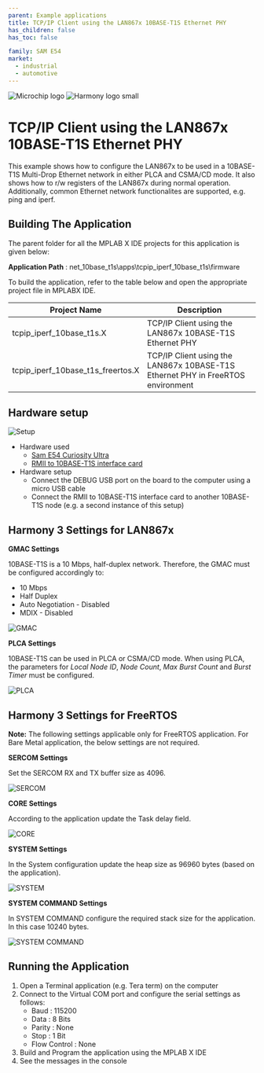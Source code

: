 ```yaml
---
parent: Example applications
title: TCP/IP Client using the LAN867x 10BASE-T1S Ethernet PHY
has_children: false
has_toc: false

family: SAM E54
market:
  - industrial
  - automotive
---
```


![Microchip logo](https://raw.githubusercontent.com/wiki/Microchip-MPLAB-Harmony/Microchip-MPLAB-Harmony.github.io/images/microchip_logo.png)
![Harmony logo small](https://raw.githubusercontent.com/wiki/Microchip-MPLAB-Harmony/Microchip-MPLAB-Harmony.github.io/images/microchip_mplab_harmony_logo_small.png)

# TCP/IP Client using the LAN867x 10BASE-T1S Ethernet PHY

This example shows how to configure the LAN867x to be used in a 10BASE-T1S Multi-Drop
Ethernet network in either PLCA and CSMA/CD mode. It also shows how to r/w registers
of the LAN867x during normal operation.
Additionally, common Ethernet network functionalites are supported, e.g. ping and iperf.

## Building The Application
The parent folder for all the MPLAB X IDE projects for this application is given below:

**Application Path** : net_10base_t1s\apps\tcpip_iperf_10base_t1s\firmware

To build the application, refer to the table below and open the appropriate project file
in MPLABX IDE.

| Project Name              | Description                                               |
| ---                       | ---                                                       |
| tcpip_iperf_10base_t1s.X  | TCP/IP Client using the LAN867x 10BASE-T1S Ethernet PHY   |
| tcpip_iperf_10base_t1s_freertos.X  | TCP/IP Client using the LAN867x 10BASE-T1S Ethernet PHY in FreeRTOS environment  |

## Hardware setup

![Setup](images/SamE54_cult_Lan867x.jpg)

* Hardware used
    * [Sam E54 Curiosity Ultra](https://www.microchip.com/Developmenttools/ProductDetails/DM320210)
    * [RMII to 10BASE-T1S interface card](https://www.microchip.com/en-us/development-tool/EV06P90A)
* Hardware setup
    * Connect the DEBUG USB port on the board to the computer using a micro USB cable
    * Connect the RMII to 10BASE-T1S interface card to another 10BASE-T1S node (e.g. a second
      instance of this setup)

## Harmony 3 Settings for LAN867x
**GMAC Settings**

10BASE-T1S is a 10 Mbps, half-duplex network.
Therefore, the GMAC must be configured accordingly to:
* 10 Mbps
* Half Duplex
* Auto Negotiation - Disabled
* MDIX - Disabled

![GMAC](images/Gmac_setting.jpg)

**PLCA Settings**

10BASE-T1S can be used in PLCA or CSMA/CD mode.
When using PLCA, the parameters for _Local Node ID_, _Node Count_,
_Max Burst Count_ and _Burst Timer_ must be configured.

![PLCA](images/Plca_setting.jpg)

## Harmony 3 Settings for FreeRTOS

**Note:** The following settings applicable only for FreeRTOS application. For Bare Metal application, the below settings are not required.

**SERCOM Settings**

Set the SERCOM RX and TX buffer size as 4096.

![SERCOM](images/Sercom_setting.jpg)

**CORE Settings**

According to the application update the Task delay field.

![CORE](images/Core_setting.jpg)

**SYSTEM Settings**

In the System configuration update the heap size as 96960 bytes (based on the application). 

![SYSTEM](images/System_setting.jpg)

**SYSTEM COMMAND Settings**

In SYSTEM COMMAND configure the required stack size for the application. In this case 10240 bytes.

![SYSTEM COMMAND](images/Sys_cmd_setting.jpg)

## Running the Application

1. Open a Terminal application (e.g. Tera term) on the computer
2. Connect to the Virtual COM port and configure the serial settings as follows:
    * Baud : 115200
    * Data : 8 Bits
    * Parity : None
    * Stop : 1 Bit
    * Flow Control : None
3. Build and Program the application using the MPLAB X IDE
4. See the messages in the console
